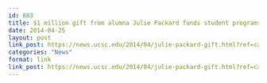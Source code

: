 ```yaml
---
id: 883
title: $1 million gift from alumna Julie Packard funds student programs at UCSC
date: 2014-04-25
layout: post
link_post: https://news.ucsc.edu/2014/04/julie-packard-gift.html?ref=campaign
categories: "News"
format: link
link_post: https://news.ucsc.edu/2014/04/julie-packard-gift.html?ref=campaign
---
```


